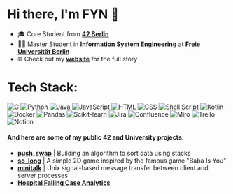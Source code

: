 # Hi there, I'm FYN 👋

- 🎓 Core Student from **[42 Berlin](https://www.42network.org/)**
- 👨‍💻 Master Student in **Information System Engineering** at **[Freie Universität Berlin](https://www.fu-berlin.de/)**
- 🌐 Check out my **[website](https://)** for the full story


# Tech Stack:
![C](https://img.shields.io/badge/c-%2300599C.svg?style=for-the-badge&logo=c&logoColor=white)
![Python](https://img.shields.io/badge/Python-3776AB?style=for-the-badge&logo=python&logoColor=yellow)
![Java](https://img.shields.io/badge/Java-%23ED8B00.svg?style=for-the-badge&logo=openjdk&logoColor=white)
![JavaScript](https://img.shields.io/badge/JavaScript-F7DF1E?style=for-the-badge&logo=javascript&logoColor=black)
![HTML](https://img.shields.io/badge/HTML-%23E34F26.svg?style=for-the-badge&logo=html5&logoColor=white)
![CSS](https://img.shields.io/badge/CSS-639?style=for-the-badge&logo=css&logoColor=fff)
![Shell Script](https://img.shields.io/badge/Shell_Script-121011?style=for-the-badge&logo=gnu-bash&logoColor=white)
![Kotlin](https://img.shields.io/badge/Kotlin-%237F52FF.svg?style=for-the-badge&logo=kotlin&logoColor=white)
![Docker](https://img.shields.io/badge/docker-%230db7ed.svg?style=for-the-badge&logo=docker&logoColor=white)
![Pandas](https://img.shields.io/badge/Pandas-150458?style=for-the-badge&logo=pandas&logoColor=fff)
![Scikit-learn](https://img.shields.io/badge/-scikit--learn-%23F7931E?style=for-the-badge&logo=scikit-learn&logoColor=white)
![Jira](https://img.shields.io/badge/Jira-0052CC?style=for-the-badge&logo=jira&logoColor=fff)
![Confluence](https://img.shields.io/badge/Confluence-172B4D?style=for-the-badge&logo=confluence&logoColor=fff)
![Miro](https://img.shields.io/badge/Miro-050038?style=for-the-badge&logo=miro&logoColor=fff)
![Trello](https://img.shields.io/badge/Trello-0052CC?style=for-the-badge&logo=trello&logoColor=fff)
![Notion](https://img.shields.io/badge/Notion-000?style=for-the-badge&logo=notion&logoColor=fff)
<!-- ![TypeScript](https://img.shields.io/badge/TypeScript-007ACC?style=for-the-badge&logo=typescript&logoColor=white) -->
<!-- ![React](https://img.shields.io/badge/React-20232A?style=for-the-badge&logo=react&logoColor=61DAFB) -->
<!-- ![Elasticsearch](https://img.shields.io/badge/Elastic_Search-005571?style=for-the-badge&logo=elasticsearch&logoColor=white) -->
<!-- ![Kibana](https://img.shields.io/badge/Kibana-005571?style=for-the-badge&logo=Kibana&logoColor=white) -->
<!-- ![CircleCI](https://img.shields.io/badge/circleci-343434?style=for-the-badge&logo=circleci&logoColor=white) -->
<!-- ![AWS](https://img.shields.io/badge/Amazon_AWS-FF9900?style=for-the-badge&logo=amazonaws&logoColor=white) -->
<!-- ![C++](https://img.shields.io/badge/c++-%2300599C.svg?style=for-the-badge&logo=c%2B%2B&logoColor=white) -->



<!-- # GitHub Stats:
![](https://github-readme-stats-sigma-five.vercel.app/api/top-langs/?username=neofyn&theme=dark&hide_border=false&include_all_commits=true&count_private=false&hide=Makefile&layout=compact&langs_count=10) -->

<!-- Here are some ideas to get you started: -->

<!-- - 🔭 I’m currently working on ...
- 🌱 I’m currently learning ...
- 👯 I’m looking to collaborate on ...
- 🤔 I’m looking for help with ...
- 💬 Ask me about ...
- 📫 How to reach me: ...
- 😄 Pronouns: ...
- ⚡ Fun fact: ...
- 🔭 In my spare time, I like to work on **[RAG-chatbot](https://github.com/dubmix/RAG-chatbot)**, a personal project using **OpenAI**'s API and **Chroma** as a vector database -->

#### And here are some of my public **42 and University projects**:

<!-- - **[Webserv](https://github.com/dubmix/42-Webserv)** | Building a C++ HTTP web server from scratch -->
<!-- - **[Inception](https://github.com/dubmix/42-Inception)** | Setting up a network of containers using Docker -->
<!-- - **[miniRT](https://github.com/dubmix/42-miniRT)** | Building a Raytracer in C -->
- **[push_swap](https://github.com/neofyn/push_swap)** | Building an algorithm to sort data using stacks
- **[so_long](https://github.com/neofyn/so_long)** | A simple 2D game inspired by the famous game "Baba Is You"
- **[minitalk](https://github.com/neofyn/minitalk)** | Unix signal-based message transfer between client and server processes
- **[Hospital Falling Case Analytics](https://github.com/neofyn/Applied-Analytics-Portfolio)**

